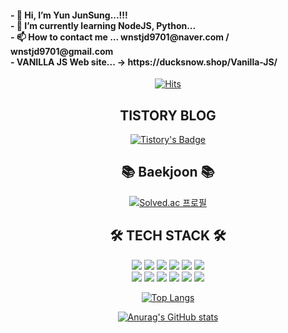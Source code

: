 <div font-size=10px>
  <h4>
- 👋 Hi, I’m Yun JunSung...!!!<br>
- 🌱 I’m currently learning NodeJS, Python... <br>
- 📫 How to contact me ... wnstjd9701@naver.com / wnstjd9701@gmail.com<br>
- VANILLA JS Web site... -> https://ducksnow.shop/Vanilla-JS/ <br>
<!---
wnstjd9701/wnstjd9701 is a ✨ special ✨ repository because its `README.md` (this file) appears on your GitHub profile.
You can click the Preview link to take a look at your changes.
--->
  </h4>
</div>
<div align='center'>

[![Hits](https://hits.seeyoufarm.com/api/count/incr/badge.svg?url=https%3A%2F%2Fgithub.com%2Fwnstjd9701&count_bg=%2379C83D&title_bg=%23555555&icon=github.svg&icon_color=%23E7E7E7&title=hits&edge_flat=false)](https://github.com/wnstjd9701)

## TISTORY BLOG

[![Tistory's Badge](https://github-readme-tistory-card.vercel.app/api/badge?name=준성`s블로그&theme=kakao)](https://dev-wnstjd.tistory.com)

## 📚 Baekjoon 📚

[![Solved.ac
프로필](http://mazassumnida.wtf/api/generate_badge?boj=wnstjd9701)](https://solved.ac/wnstjd9701)

## 🛠 TECH STACK 🛠

<img src="https://img.shields.io/badge/Python-3766AB?style=plastic&logo=Python&logoColor=white"/>
<img src="https://img.shields.io/badge/javascript-F7DF1E?style=plastic&logo=javascript&logoColor=black">
<img src="https://img.shields.io/badge/JAVA-007396?style=plastic&logo=java&logoColor=white">
<img src="https://img.shields.io/badge/mysql-4479A1?style=plastic&logo=mysql&logoColor=white">
<img src="https://img.shields.io/badge/react-61DAFB?style=plastic&logo=react&logoColor=black">
<img src="https://img.shields.io/badge/html-E34F26?style=plastic&logo=html5&logoColor=white"> <br>
<img src="https://img.shields.io/badge/css-1572B6?style=plastic&logo=css3&logoColor=white">
<img src="https://img.shields.io/badge/github-181717?style=plastic&logo=github&logoColor=white">
<img src="https://img.shields.io/badge/linux-FCC624?style=plastic&logo=linux&logoColor=black">
<img src="https://img.shields.io/badge/amazonAWS-232F3E?style=plastic&logo=amazonAWS&logoColor=white">
<img src="https://img.shields.io/badge/apache tomcat-F8DC75?style=plastic&logo=apachetomcat&logoColor=white">
<img src="https://img.shields.io/badge/node.js-339933?style=plastic&logo=node.js&logoColor=white">

[![Top Langs](https://github-readme-stats.vercel.app/api/top-langs/?username=wnstjd9701&layout=compact)](https://github.com/wnstjd9701/github-readme-stats)

[![Anurag's GitHub stats](https://github-readme-stats.vercel.app/api?username=wnstjd9701)](https://github.com/wnstjd9701/github-readme-stats)

</div>
